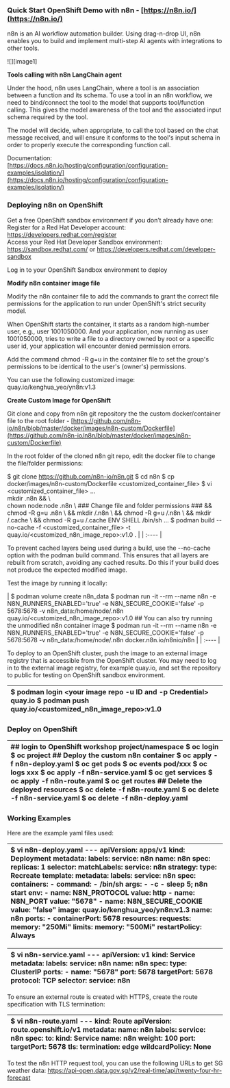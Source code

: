 ### **Quick Start OpenShift Demo with n8n** \- [https://n8n.io/](https://n8n.io/)

n8n is an AI workflow automation builder.  Using drag-n-drop UI, n8n enables you to build and implement multi-step AI agents with integrations to other tools.

![][image1]

**Tools calling with n8n LangChain agent** 

Under the hood, n8n uses LangChain, where a tool is an association between a function and its schema.  To use a tool in an n8n workflow, we need to bind/connect the tool to the model that supports tool/function calling. This gives the model awareness of the tool and the associated input schema required by the tool.  

The model will decide, when appropriate, to call the tool based on the chat message received, and will ensure it conforms to the tool's input schema in order to properly execute the corresponding function call.

Documentation:   
[https://docs.n8n.io/hosting/configuration/configuration-examples/isolation/](https://docs.n8n.io/hosting/configuration/configuration-examples/isolation/)

### **Deploying n8n on OpenShift**

Get a free OpenShift sandbox environment if you don’t already have one:   
Register for a Red Hat Developer account: https://developers.redhat.com/register  
Access your Red Hat Developer Sandbox environment: https://sandbox.redhat.com/  or  https://developers.redhat.com/developer-sandbox

Log in to your OpenShift Sandbox environment to deploy 

**Modify n8n container image file** 

Modify the n8n container file to add the commands to grant the correct file permissions for the application to run under OpenShift's strict security model.

When OpenShift starts the container, it starts as a random high-number user, e.g., user 1001050000\.  And your application, now running as user 1001050000, tries to write a file to a directory owned by root or a specific user id, your application will encounter denied permission errors. 

Add the command chmod \-R g=u in the container file to set the group's permissions to be identical to the user's (owner's) permissions.

You can use the following customized image: quay.io/kenghua\_yeo/yn8n:v1.3

**Create Custom Image for OpenShift**

Git clone and copy from n8n git repository the the custom docker/container file to the root folder \- [https://github.com/n8n-io/n8n/blob/master/docker/images/n8n-custom/Dockerfile](https://github.com/n8n-io/n8n/blob/master/docker/images/n8n-custom/Dockerfile)

In the root folder of the cloned n8n git repo, edit the docker file to change the file/folder permissions:

$ git clone https://github.com/n8n-io/n8n.git 
$ cd n8n 
$ cp docker/images/n8n-custom/Dockerfile \<customized\_container\_file\> 
$ vi \<customized\_container\_file\> 
...         
mkdir .n8n && \\         
chown node:node .n8n \\         \#\#\# Change file and folder permissions \#\#\#         && chmod \-R g=u .n8n \\         && mkdir /.n8n \\         && chmod \-R g=u /.n8n \\         && mkdir /.cache \\         && chmod \-R g=u /.cache ENV SHELL /bin/sh ... $ podman build \--no-cache \-f \<customized\_container\_file\> \-t quay.io/\<customized\_n8n\_image\_repo\>:v1.0 .  |
| :---- |

To prevent cached layers being used during a build, use the \--no-cache option with the podman build command. This ensures that all layers are rebuilt from scratch, avoiding any cached results. Do this if your build does not produce the expected modified image.

Test the image by running it locally:

| $ podman  volume create n8n\_data $ podman run \-it \--rm \--name n8n \-e N8N\_RUNNERS\_ENABLED='true' \-e N8N\_SECURE\_COOKIE='false' \-p 5678:5678 \-v n8n\_data:/home/node/.n8n  quay.io/\<customized\_n8n\_image\_repo\>:v1.0 \#\# You can also try running the unmodified n8n container image 
$ podman run \-it \--rm \--name n8n \-e N8N\_RUNNERS\_ENABLED='true' \-e N8N\_SECURE\_COOKIE='false' \-p 5678:5678 \-v n8n\_data:/home/node/.n8n  docker.n8n.io/n8nio/n8n |
| :---- |

To deploy to an OpenShift cluster, push the image to an external image registry that is accessible from the OpenShift cluster.  You may need to log in to the external image registry, for example quay.io, and set the repository to public for testing on OpenShift sandbox environment.

| $ podman login \<your image repo \-u ID and \-p Credential\> quay.io $ podman push quay.io/\<customized\_n8n\_image\_repo\>:v1.0 |
| :---- |

### **Deploy on OpenShift**

| \#\# login to OpenShift workshop project/namespace $ oc login  $ oc project \#\# Deploy the custom n8n container  $ oc apply \-f n8n-deploy.yaml $ oc get pods $ oc events pod/xxx $ oc logs xxx $ oc apply \-f n8n-service.yaml $ oc get services $ oc apply \-f n8n-route.yaml $ oc get routes \#\# Delete the deployed resources $ oc delete \-f n8n-route.yaml $ oc delete \-f n8n-service.yaml $ oc delete \-f n8n-deploy.yaml |
| :---- |

### **Working Examples**

Here are the example yaml files used:

| $ vi n8n-deploy.yaml \--- apiVersion: apps/v1 kind: Deployment metadata:   labels:     service: n8n   name: n8n spec:   replicas: 1   selector:     matchLabels:       service: n8n   strategy:     type: Recreate   template:     metadata:       labels:         service: n8n     spec:       containers:         \- command:             \- /bin/sh           args:             \- \-c             \- sleep 5; n8n start           env:             \- name: N8N\_PROTOCOL               value: http             \- name: N8N\_PORT               value: "5678"             \- name: N8N\_SECURE\_COOKIE               value: "false"           image: quay.io/kenghua\_yeo/yn8n:v1.3           name: n8n           ports:             \- containerPort: 5678           resources:             requests:               memory: "250Mi"             limits:               memory: "500Mi"       restartPolicy: Always  |
| :---- |

| $ vi n8n-service.yaml \--- apiVersion: v1 kind: Service metadata:   labels:     service: n8n   name: n8n spec:   type: ClusterIP   ports:     \- name: "5678"       port: 5678       targetPort: 5678       protocol: TCP   selector:     service: n8n  |
| :---- |

To ensure an external route is created with HTTPS, create the route specification with TLS termination:

| $ vi n8n-route.yaml \--- kind: Route apiVersion: route.openshift.io/v1 metadata:   name: n8n   labels:     service: n8n spec:   to:     kind: Service     name: n8n     weight: 100   port:     targetPort: 5678   tls:     termination: edge   wildcardPolicy: None |
| :---- |

To test the n8n HTTP request tool, you can use the following URLs to get SG weather data: https://api-open.data.gov.sg/v2/real-time/api/twenty-four-hr-forecast
